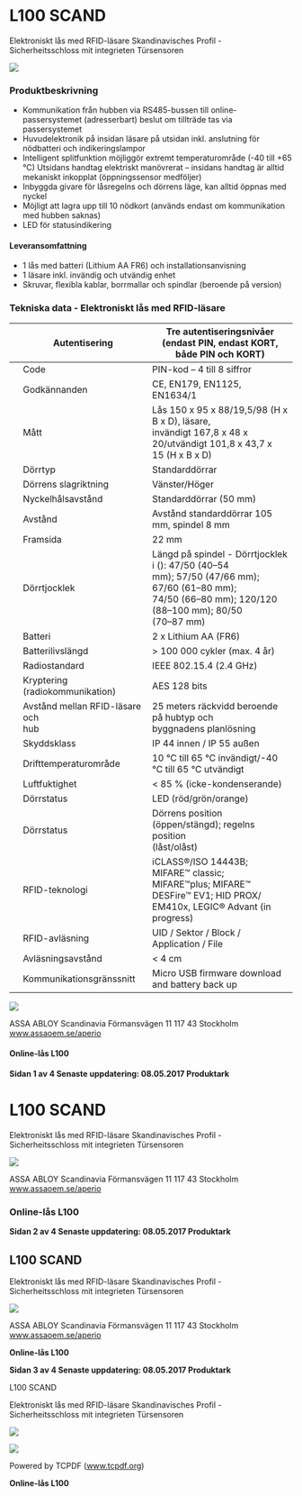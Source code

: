 # L100 SCAND

Elektroniskt lås med RFID-läsare Skandinavisches Profil - Sicherheitsschloss mit integrieten Türsensoren

![](_page_0_Picture_3.jpeg)

### **Produktbeskrivning**

- Kommunikation från hubben via RS485-bussen till online-passersystemet (adresserbart) beslut om tillträde tas via passersystemet
- Huvudelektronik på insidan läsare på utsidan inkl. anslutning för nödbatteri och indikeringslampor
- Intelligent splitfunktion möjliggör extremt temperaturområde (-40 till +65 °C) Utsidans handtag elektriskt manövrerat – insidans handtag är alltid mekaniskt inkopplat (öppningssensor medföljer)
- Inbyggda givare för låsregelns och dörrens läge, kan alltid öppnas med nyckel
- Möjligt att lagra upp till 10 nödkort (används endast om kommunikation med hubben saknas)
- LED för statusindikering

#### **Leveransomfattning**

- 1 lås med batteri (Lithium AA FR6) och installationsanvisning
- 1 läsare inkl. invändig och utvändig enhet
- Skruvar, flexibla kablar, borrmallar och spindlar (beroende på version)

### **Tekniska data - Elektroniskt lås med RFID-läsare**

|  | Autentisering                         | Tre autentiseringsnivåer (endast PIN, endast KORT,<br>både PIN och KORT)                                                                                     |
|--|---------------------------------------|--------------------------------------------------------------------------------------------------------------------------------------------------------------|
|  | Code                                  | PIN-kod – 4 till 8 siffror                                                                                                                                   |
|  | Godkännanden                          | CE, EN179, EN1125, EN1634/1                                                                                                                                  |
|  | Mått                                  | Lås 150 x 95 x 88/19,5/98 (H x B x D), läsare,<br>invändigt 167,8 x 48 x 20/utvändigt 101,8 x 43,7 x<br>15 (H x B x D)                                       |
|  | Dörrtyp                               | Standarddörrar                                                                                                                                               |
|  | Dörrens slagriktning                  | Vänster/Höger                                                                                                                                                |
|  | Nyckelhålsavstånd                     | Standarddörrar (50 mm)                                                                                                                                       |
|  | Avstånd                               | Avstånd standarddörrar 105 mm, spindel 8 mm                                                                                                                  |
|  | Framsida                              | 22 mm                                                                                                                                                        |
|  | Dörrtjocklek                          | Längd på spindel - Dörrtjocklek i (): 47/50 (40–54<br>mm); 57/50 (47/66 mm); 67/60 (61–80 mm);<br>74/50 (66–80 mm); 120/120 (88–100 mm); 80/50<br>(70–87 mm) |
|  | Batteri                               | 2 x Lithium AA (FR6)                                                                                                                                         |
|  | Batterilivslängd                      | > 100 000 cykler (max. 4 år)                                                                                                                                 |
|  | Radiostandard                         | IEEE 802.15.4 (2.4 GHz)                                                                                                                                      |
|  | Kryptering<br>(radiokommunikation)    | AES 128 bits                                                                                                                                                 |
|  | Avstånd mellan RFID-läsare och<br>hub | 25 meters räckvidd beroende på hubtyp och<br>byggnadens planlösning                                                                                          |
|  | Skyddsklass                           | IP 44 innen / IP 55 außen                                                                                                                                    |
|  | Drifttemperaturområde                 | 10 °C till 65 °C invändigt/-40 °C till 65 °C utvändigt                                                                                                       |
|  | Luftfuktighet                         | < 85 % (icke-kondenserande)                                                                                                                                  |
|  | Dörrstatus                            | LED (röd/grön/orange)                                                                                                                                        |
|  | Dörrstatus                            | Dörrens position (öppen/stängd); regelns position<br>(låst/olåst)                                                                                            |
|  | RFID-teknologi                        | iCLASS®/ISO 14443B; MIFARE™ classic;<br>MIFARE™plus; MIFARE™ DESFire™ EV1; HID PROX/<br>EM410x, LEGIC® Advant (in progress)                                  |
|  | RFID-avläsning                        | UID / Sektor / Block / Application / File                                                                                                                    |
|  | Avläsningsavstånd                     | < 4 cm                                                                                                                                                       |
|  | Kommunikationsgränssnitt              | Micro USB firmware download and battery back up                                                                                                              |

![](_page_0_Picture_18.jpeg)

ASSA ABLOY Scandinavia Förmansvägen 11 117 43 Stockholm www.assaoem.se/aperio

#### **Online-lås L100**

**Sidan 1 av 4 Senaste uppdatering: 08.05.2017 Produktark**

# L100 SCAND

Elektroniskt lås med RFID-läsare Skandinavisches Profil - Sicherheitsschloss mit integrieten Türsensoren

![](_page_1_Figure_4.jpeg)

ASSA ABLOY Scandinavia Förmansvägen 11 117 43 Stockholm www.assaoem.se/aperio

### **Online-lås L100**

**Sidan 2 av 4 Senaste uppdatering: 08.05.2017 Produktark**

## L100 SCAND

Elektroniskt lås med RFID-läsare Skandinavisches Profil - Sicherheitsschloss mit integrieten Türsensoren

![](_page_2_Figure_4.jpeg)

ASSA ABLOY Scandinavia Förmansvägen 11 117 43 Stockholm www.assaoem.se/aperio

**Online-lås L100**

**Sidan 3 av 4 Senaste uppdatering: 08.05.2017 Produktark**

L100 SCAND

Elektroniskt lås med RFID-läsare Skandinavisches Profil - Sicherheitsschloss mit integrieten Türsensoren

![](_page_3_Figure_4.jpeg)

![](_page_3_Figure_5.jpeg)

Powered by TCPDF (www.tcpdf.org)

**Online-lås L100**